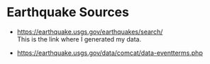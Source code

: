 # Earthquake Sources

- https://earthquake.usgs.gov/earthquakes/search/
	</br> This is the link where I generated my data.

- https://earthquake.usgs.gov/data/comcat/data-eventterms.php

